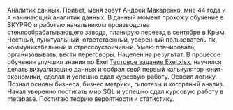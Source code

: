 Аналитик данных. 
Привет, меня зовут Андрей Макаренко, мне 44 года и я начинающий аналитик данных.
В данный момент прохожу обучение в SKYPRO и работаю начальником производства стеклообрабатывающего завода, планирую переезд в сентябре в Крым. Честный, пунктуальный, ответственный, уверенный пользователь пк, коммуникабельный и стрессоустойчивый. Умею планировать, организовывать, вести переговоры. Нацелен на результат.
В процессе обучения улучшил знания по Exel  [Тестовое задание Exel.xlsx](https://github.com/Andrei357159/bug-free-fiesta/files/12421671/Exel.xlsx), научился делать визуализацию данных и собрал свой первый калькулятор юнит-экономики, сделал и успешно сдал курсовую работу.
Освоил логику. 
Познал основы бизнеса, бизнес метрики, гипотезы и когортный анализ.
Начал уверенно постигать мир SQL и успешно сдал курсовую работу в metabase. Постигаю теорию вероятности и статистику.
<img src="https://komarev.com/ghpvc/?username=your-github-username&style=flat-square&color=blue" alt=""/>
